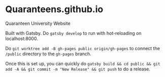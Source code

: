 # Quaranteens.github.io
Quaranteen University Website

Built with Gatsby. Do `gatsby develop` to run with hot-reloading on localhost:8000.

Do `git worktree add -B gh-pages public origin/gh-pages` to connect the `/public` directory to the `gh-pages` branch.

Once this is set up, you can quickly do `gatsby build && cd public && git add -A && git commit -m "New Release" && git push` to do a release.
